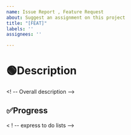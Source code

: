 ```yaml
---
name: Issue Report , Feature Request
about: Suggest an assignment on this project
title: "[FEAT]"
labels: ''
assignees: ''

---
```


🟢Description
===================
<! -- Overall description -->

✅Progress
--------------------------
< ! -- express to do lists -->
